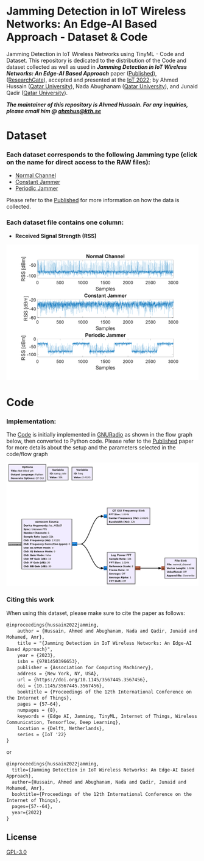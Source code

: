 # Jamming Detection in IoT Wireless Networks: An Edge-AI Based Approach - Dataset & Code

Jamming Detection in IoT Wireless Networks using TinyML - Code and Dataset. This repository is dedicated to the distribution of the Code and dataset collected as well as used in ***Jamming Detection in IoT Wireless Networks: An Edge-AI Based Approach*** paper ([Published]), ([ResearchGate]), accepted and presented at the [IoT 2022]; by Ahmed Hussain ([Qatar University]), Nada Abughanam ([Qatar University]), and Junaid Qadir ([Qatar University]).

***The maintainer of this repository is Ahmed Hussain. For any inquiries, please email him @ ahmhus@kth.se***

# Dataset 
### Each dataset corresponds to the following Jamming type (click on the name for direct access to the RAW files):
- [Normal Channel](https://raw.githubusercontent.com/AMHD/Jamming-Detection-in-IoT-Wireless-Networks-An-Edge-AI-Based-Approach/main/normal_channel.txt)
- [Constant Jammer](https://raw.githubusercontent.com/AMHD/Jamming-Detection-in-IoT-Wireless-Networks-An-Edge-AI-Based-Approach/main/constant_jammer.txt)
- [Periodic Jammer](https://raw.githubusercontent.com/AMHD/Jamming-Detection-in-IoT-Wireless-Networks-An-Edge-AI-Based-Approach/main/periodic_jammer.txt)

Please refer to the [Published] for more information on how the data is collected.

### Each dataset file contains one column:

- **Received Signal Strength (RSS)**

<p align="center">
     <img alt="Jamming Signals" src="./Figures/Jamming_Signals.png" width="600">
</p>

# Code 
### Implementation:

The [Code] is initially implemented in [GNURadio] as shown in the flow graph below, then converted to Python code. Please refer to the [Published] paper for more details about the setup and the parameters selected in the code/flow graph

<p align="center">
     <img alt="Flow Graph" src="./Figures/Flowgraph.jpg" width="600">
</p>

### Citing this work
When using this dataset, please make sure to cite the paper as follows:

```
@inproceedings{hussain2022jamming,
	author = {Hussain, Ahmed and Abughanam, Nada and Qadir, Junaid and Mohamed, Amr},
	title = "{Jamming Detection in IoT Wireless Networks: An Edge-AI Based Approach}",
	year = {2023},
	isbn = {9781450396653},
	publisher = {Association for Computing Machinery},
	address = {New York, NY, USA},
	url = {https://doi.org/10.1145/3567445.3567456},
	doi = {10.1145/3567445.3567456},
	booktitle = {Proceedings of the 12th International Conference on the Internet of Things},
	pages = {57–64},
	numpages = {8},
	keywords = {Edge AI, Jamming, TinyML, Internet of Things, Wireless Communication, Tensorflow, Deep Learning},
	location = {Delft, Netherlands},
	series = {IoT '22}
}
```
or
```
@inproceedings{hussain2022jamming,
  title={Jamming Detection in IoT Wireless Networks: An Edge-AI Based Approach},
  author={Hussain, Ahmed and Abughanam, Nada and Qadir, Junaid and Mohamed, Amr},
  booktitle={Proceedings of the 12th International Conference on the Internet of Things},
  pages={57--64},
  year={2022}
}
```

## License
[GPL-3.0](https://github.com/AMHD/Jamming-Detection-in-IoT-Wireless-Networks-An-Edge-AI-Based-Approach/blob/main/LICENSE)

[Qatar University]: <http://www.qu.edu.qa/>
[IoT 2022]: <https://iot-conference.org/iot2022/>
[Published]: <https://dl.acm.org/doi/10.1145/3567445.3567456>
[ResearchGate]: <https://www.researchgate.net/publication/364355931_Jamming_Detection_in_IoT_Wireless_Networks_An_Edge-AI_Based_Approach>
[Code]: <https://github.com/AMHD/Jamming-Detection-in-IoT-Wireless-Networks-An-Edge-AI-Based-Approach/blob/main/top_block.py>
[GNURadio]: <https://github.com/gnuradio/gnuradio>
